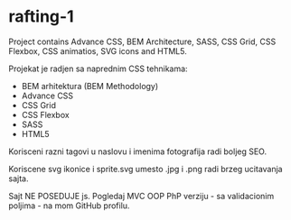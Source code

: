# rafting-1
Project contains Advance CSS, BEM Architecture, SASS, CSS Grid, CSS Flexbox, CSS animatios, SVG icons and HTML5.

Projekat je radjen sa naprednim CSS tehnikama: 

- BEM arhitektura (BEM Methodology)
- Advance CSS
- CSS Grid
- CSS Flexbox
- SASS
- HTML5

Korisceni razni tagovi u naslovu i imenima fotografija radi boljeg SEO. 

Koriscene svg ikonice i sprite.svg umesto .jpg i .png radi brzeg ucitavanja sajta. 

Sajt NE POSEDUJE js. Pogledaj MVC OOP PhP verziju - sa validacionim poljima - na mom GitHub profilu.
